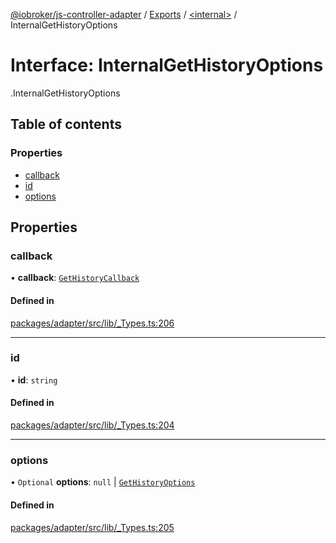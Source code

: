 [@iobroker/js-controller-adapter](../README.md) / [Exports](../modules.md) / [<internal\>](../modules/internal_.md) / InternalGetHistoryOptions

# Interface: InternalGetHistoryOptions

[<internal>](../modules/internal_.md).InternalGetHistoryOptions

## Table of contents

### Properties

- [callback](internal_.InternalGetHistoryOptions.md#callback)
- [id](internal_.InternalGetHistoryOptions.md#id)
- [options](internal_.InternalGetHistoryOptions.md#options)

## Properties

### callback

• **callback**: [`GetHistoryCallback`](../modules/internal_.md#gethistorycallback)

#### Defined in

[packages/adapter/src/lib/_Types.ts:206](https://github.com/ioBroker/ioBroker.js-controller/blob/f39ffe6c/packages/adapter/src/lib/_Types.ts#L206)

___

### id

• **id**: `string`

#### Defined in

[packages/adapter/src/lib/_Types.ts:204](https://github.com/ioBroker/ioBroker.js-controller/blob/f39ffe6c/packages/adapter/src/lib/_Types.ts#L204)

___

### options

• `Optional` **options**: ``null`` \| [`GetHistoryOptions`](internal_.GetHistoryOptions.md)

#### Defined in

[packages/adapter/src/lib/_Types.ts:205](https://github.com/ioBroker/ioBroker.js-controller/blob/f39ffe6c/packages/adapter/src/lib/_Types.ts#L205)
